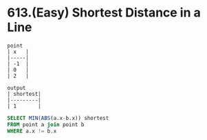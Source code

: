 # 613.(Easy) Shortest Distance in a Line

```text
point
| x   |
|-----|
| -1  |
| 0   |
| 2   |

output
| shortest|
|---------|
| 1       |
```


```sql
SELECT MIN(ABS(a.x-b.x)) shortest
FROM point a join point b
WHERE a.x != b.x
```
